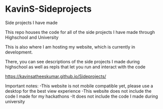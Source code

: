 # KavinS-Sideprojects
Side projects I have made 

This repo houses the code for all of the side projects I have made through Highschool and University

This is also where I am hosting my website, which is currently in development.

There, you can see descriptions of the side projects I made during highschool as well as repls that let you run and interact with the code

https://kavinsatheeskumar.github.io/Sideprojects/

Important notes:
-This website is not mobile compatible yet, please use a desktop for the best view experience
-This website does not include the code I made for my hackathons
-It does not include the code I made during university
